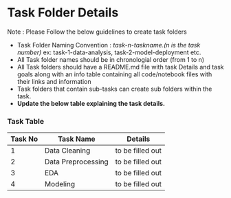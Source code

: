 # Task Folder Details

Note : Please Follow the below guidelines to create task folders
- Task Folder Naming Convention : _task-n-taskname.(n is the task number)_  ex: task-1-data-analysis, task-2-model-deployment etc.
- All Task folder names should be in chronologial order (from 1 to n)
- All Task folders should have a README.md file with task Details and task goals along with an info table containing all code/notebook files with their links and information
- Task folders that contain sub-tasks can create sub folders within the task.
- **Update the below table explaining the task details.**

### Task Table

| Task No| Task Name | Details |
|-|-|-|
|1| Data Cleaning | to be filled out |
|2| Data Preprocessing | to be filled out |
|3| EDA | to be filled out |
|4| Modeling | to be filled out |